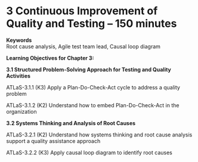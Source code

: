 ﻿#	3 Continuous Improvement of Quality and Testing – 150 minutes

**Keywords**  
Root cause analysis, Agile test team lead, Causal loop diagram  

**Learning Objectives for Chapter 3:**  

**3.1 Structured Problem-Solving Approach for Testing and Quality Activities**  

ATLaS-3.1.1	(K3) Apply a Plan-Do-Check-Act cycle to address a quality problem  

ATLaS-3.1.2	(K2) Understand how to embed Plan-Do-Check-Act in the organization

**3.2 Systems Thinking and Analysis of Root Causes**  

ATLaS-3.2.1	(K2) Understand how systems thinking and root cause analysis support a quality assistance approach  

ATLaS-3.2.2	(K3) Apply causal loop diagram to identify root causes  
